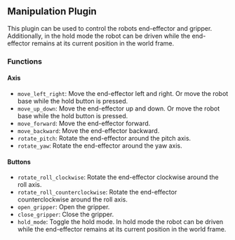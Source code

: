 
## Manipulation Plugin

This plugin can be used to control the robots end-effector and gripper.
Additionally, in the hold mode the robot can be driven while the end-effector remains at its current position in the world frame.

### Functions
#### Axis
- `move_left_right`: Move the end-effector left and right. Or move the robot base while the hold button is pressed.
- `move_up_down`: Move the end-effector up and down. Or move the robot base while the hold button is pressed.
- `move_forward`: Move the end-effector forward. 
- `move_backward`: Move the end-effector backward.
- `rotate_pitch`: Rotate the end-effector around the pitch axis.
- `rotate_yaw`: Rotate the end-effector around the yaw axis.
#### Buttons
- `rotate_roll_clockwise`: Rotate the end-effector clockwise around the roll axis.
- `rotate_roll_counterclockwise`: Rotate the end-effector counterclockwise around the roll axis.
- `open_gripper`: Open the gripper.
- `close_gripper`: Close the gripper.
- `hold_mode`: Toggle the hold mode. In hold mode the robot can be driven while the end-effector remains at its current position in the world frame.